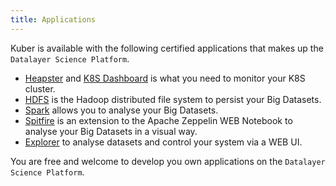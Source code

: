 ```yaml
---
title: Applications
---
```


Kuber is available with the following certified applications that makes up the `Datalayer Science Platform`.

+ [Heapster](/docs/kuber/heapster) and [K8S Dashboard](/docs/kuber/k8s-dashboard) is what you need to monitor your K8S cluster. 
+ [HDFS](/docs/kuber/hdfs) is the Hadoop distributed file system to persist your Big Datasets.
+ [Spark](/docs/kuber/spark) allows you to analyse your Big Datasets.
+ [Spitfire](/docs/kuber/spitfire) is an extension to the Apache Zeppelin WEB Notebook to analyse your Big Datasets in a visual way.
+ [Explorer](/docs/kuber/explorer) to analyse datasets and control your system via a WEB UI.

You are free and welcome to develop you own applications on the `Datalayer Science Platform`.
